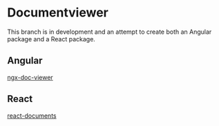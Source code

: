 # Documentviewer

This branch is in development and an attempt to create both an Angular package and a React package.

## Angular

[ngx-doc-viewer](libs/ngx-doc-viewer)

## React
[react-documents](libs/react-documents)
